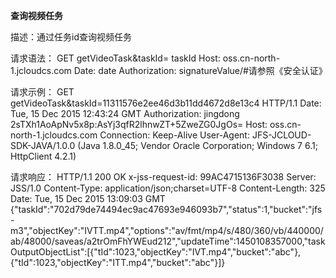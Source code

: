 **查询视频任务**

描述：通过任务id查询视频任务

请求语法：
GET getVideoTask&taskId= taskId
Host: oss.cn-north-1.jcloudcs.com
Date: date
Authorization: signatureValue/#请参照《安全认证》

请求示例：
GET getVideoTask&taskId=11311576e2ee46d3b11dd4672d8e13c4 HTTP/1.1
Date: Tue, 15 Dec 2015 12:43:24 GMT
Authorization: jingdong 2sTXh1AoApNv5x8p:AsYj3qfR2lhnwZT+5ZweZG0JgOs=
Host: oss.cn-north-1.jcloudcs.com
Connection: Keep-Alive
User-Agent: JFS-JCLOUD-SDK-JAVA/1.0.0 (Java 1.8.0_45; Vendor Oracle Corporation; Windows 7 6.1; HttpClient 4.2.1)

请求响应：
HTTP/1.1 200 OK
x-jss-request-id: 99AC4715136F3038
Server: JSS/1.0
Content-Type: application/json;charset=UTF-8
Content-Length: 325
Date: Tue, 15 Dec 2015 13:09:03 GMT
{"taskId":"702d79de74494ec9ac47693e946093b7","status":1,"bucket":"jfs-m3","objectKey":"IVTT.mp4","options":"av/fmt/mp4/s/480/360/vb/440000/ab/48000/saveas/a2trOmFhYWEud212","updateTime":1450108357000,"taskOutputObjectList":[{"tId":1023,"objectKey":"IVT.mp4","bucket":"abc"},{"tId":1023,"objectKey":"ITT.mp4","bucket":"abc"}]}